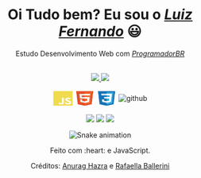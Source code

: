 <div>
  <h1 align="center">Oi Tudo bem? Eu sou o <a href="https://www.linkedin.com/in/luiz-fernando-9261a1236/"><i>Luiz Fernando</i></a> 😃️</h1>
  <p align="center">Estudo Desenvolvimento Web com <a href="https://programadorbr.com/"><i>ProgramadorBR</i></a></p>
<br>
</div>
<div align="center">
  <a href="https://github.com/luizfernando022">
    <img height="150em" src="https://github-readme-stats.vercel.app/api?username=luizfernando022&count_private=true&include_all_commits=true&show_icons=true&theme=dracula&hide_border=false&show_owner=true"/>
    <img height="150em" src="https://github-readme-stats.vercel.app/api/top-langs/?username=luizfernando022&theme=dracula&hide_border=false&&layout=compact"/>
  </a>
</div>

<div align="center" valign="top"><br>


  <img align="center" alt="Js" height="30" width="40" src="https://raw.githubusercontent.com/devicons/devicon/master/icons/javascript/javascript-plain.svg">
  <img align="center" alt="HTML" height="30" width="40" src="https://raw.githubusercontent.com/devicons/devicon/master/icons/html5/html5-original.svg">
  <img align="center" alt="CSS" height="30" width="40" src="https://raw.githubusercontent.com/devicons/devicon/master/icons/css3/css3-original.svg">
  <img align="center" alt="github" height="35" width="35" src="/assets/GitHub.png">
</div><br>

<div align="center">
  <a href="https://www.instagram.com/luiz_schineider/" target="_blank"><img src="https://img.shields.io/badge/-Instagram-%23E4405F?style=for-the-badge&logo=instagram&logoColor=white" target="_blank"></a>
  <a href="https://www.linkedin.com/in/luiz-fernando-9261a1236/" target="_blank"><img src="https://img.shields.io/badge/-LinkedIn-%230077B5?style=for-the-badge&logo=linkedin&logoColor=white" target="_blank"></a> 
  <a href="mailto:luiz02damasceno@gmail.com"><img src="https://img.shields.io/badge/-Gmail-%23333?style=for-the-badge&logo=gmail&logoColor=white" target="_blank"></a>
</div>

<div align="center">
  
  ![Snake animation](https://github.com/luizfernando022/luizfernando022/blob/output/github-contribution-grid-snake.svg)
  
</div>

<div align="center">
  <p>Feito com :heart: e JavaScript.</p>
  <p>Créditos: <a href="https://github.com/anuraghazra/github-readme-stats">Anurag Hazra</a> e <a href="https://github.com/rafaballerini">Rafaella Ballerini</a></p>
</div>
